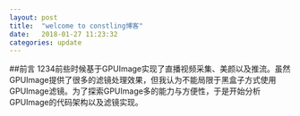 ```yaml
---
layout: post
title:  "welcome to constling博客"
date:   2018-01-27 11:23:32
categories: update
---
```


##前言
1234前些时候基于GPUImage实现了直播视频采集、美颜以及推流。虽然GPUImage提供了很多的滤镜处理效果，但我认为不能局限于黑盒子方式使用GPUImage滤镜。为了探索GPUImage多的能力与方便性，于是开始分析GPUImage的代码架构以及滤镜实现。


